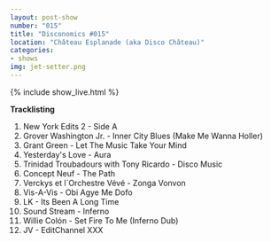 ```yaml
---
layout: post-show
number: "015"
title: "Disconomics #015"
location: "Château Esplanade (aka Disco Château)"
categories:
- shows
img: jet-setter.png
---
```


{% include show_live.html %}

**Tracklisting**

1. New York Edits 2 - Side A
1. Grover Washington Jr. - Inner City Blues (Make Me Wanna Holler)
1. Grant Green - Let The Music Take Your Mind
1. Yesterday's Love - Aura
1. Trinidad Troubadours with Tony Ricardo - Disco Music
1. Concept Neuf - The Path
1. Verckys et l´Orchestre Vévé - Zonga Vonvon
1. Vis-A-Vis - Obi Agye Me Dofo
1. LK - Its Been A Long Time 
1. Sound Stream - Inferno
1. Willie Colón - Set Fire To Me (Inferno Dub)
1. JV - EditChannel XXX
